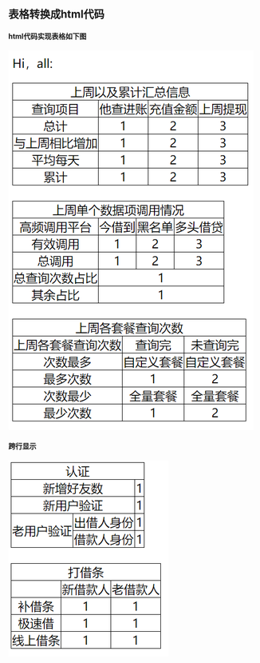 ## 表格转换成html代码
#### html代码实现表格如下图
![表格](https://github.com/ElsaQf/LearningDataScienceIntern/blob/master/TableToHtml/html%E8%A1%A8%E6%A0%BC%E8%AE%BE%E8%AE%A1.png)
#### 跨行显示
![表格](https://github.com/ElsaQf/LearningDataScienceIntern/blob/master/TableToHtml/html_table%E8%B7%A8%E5%88%97%E6%98%BE%E7%A4%BA.png)
